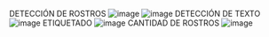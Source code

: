 DETECCIÓN DE ROSTROS
![image](https://github.com/linleyliliana/TENSORFLOW/assets/151756112/2284a707-d273-4ed1-bfca-83d481f34f9d)
![image](https://github.com/linleyliliana/TENSORFLOW/assets/151756112/6300a708-b366-46b4-8aec-ca807f32fb7b)
DETECCIÓN DE TEXTO
![image](https://github.com/linleyliliana/TENSORFLOW/assets/151756112/beea88ac-7b38-4c40-8320-66af73ecfcb5)
ETIQUETADO
![image](https://github.com/linleyliliana/TENSORFLOW/assets/151756112/61d49e49-f1dc-4175-9dd5-fea569e8055d)
CANTIDAD DE ROSTROS
![image](https://github.com/linleyliliana/TENSORFLOW/assets/151756112/98f88683-5cce-420f-b2b6-9653ea132717)

